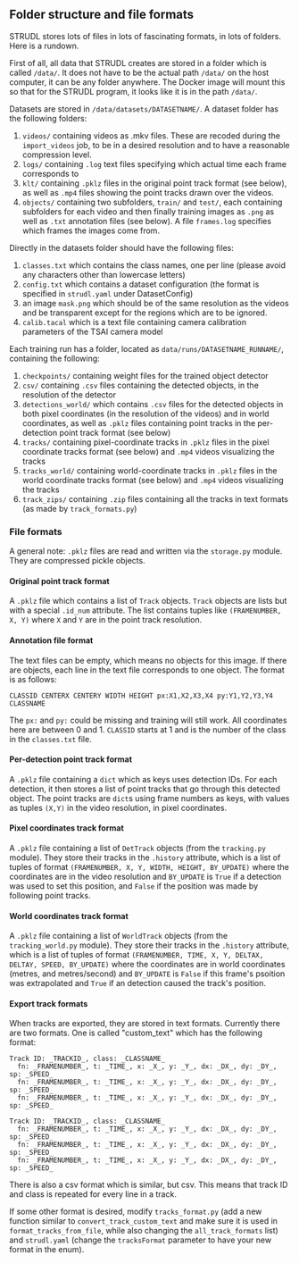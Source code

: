 ## Folder structure and file formats

STRUDL stores lots of files in lots of fascinating formats, in lots of folders. Here is a rundown.

First of all, all data that STRUDL creates are stored in a folder which is called `/data/`. It does not have to be the actual path `/data/` on the host computer, it can be any folder anywhere. The Docker image will mount this so that for the STRUDL program, it looks like it is in the path `/data/`.

Datasets are stored in `/data/datasets/DATASETNAME/`. A dataset folder has the following folders:

1. `videos/` containing videos as .mkv files. These are recoded during the `import_videos` job, to be in a desired resolution and to have a reasonable compression level.
1. `logs/` containing `.log` text files specifying which actual time each frame corresponds to
1. `klt/` containing `.pklz` files in the original point track format (see below), as well as `.mp4` files showing the point tracks drawn over the videos.
1. `objects/` containing two subfolders, `train/` and `test/`, each containing subfolders for each video and then finally training images as `.png` as well as `.txt` annotation files (see below). A file `frames.log` specifies which frames the images come from.

Directly in the datasets folder should have the following files:

1. `classes.txt` which contains the class names, one per line (please avoid any characters other than lowercase letters)
1. `config.txt` which contains a dataset configuration (the format is specified in `strudl.yaml` under DatasetConfig)
1. an image `mask.png` which should be of the same resolution as the videos and be transparent except for the regions which are to be ignored.
1. `calib.tacal` which is a text file containing camera calibration parameters of the TSAI camera model

Each training run has a folder, located as `data/runs/DATASETNAME_RUNNAME/`, containing the following:

1. `checkpoints/` containing weight files for the trained object detector
1. `csv/` containing `.csv` files containing the detected objects, in the resolution of the detector
1. `detections_world/` which contains `.csv` files for the detected objects in both pixel coordinates (in the resolution of the videos) and in world coordinates, as well as `.pklz` files containing point tracks in the per-detection point track format (see below)
1. `tracks/` containing pixel-coordinate tracks in `.pklz` files in the pixel coordinate tracks format (see below) and `.mp4` videos visualizing the tracks
1. `tracks_world/` containing world-coordinate tracks in `.pklz` files in the world coordinate tracks format (see below) and `.mp4` videos visualizing the tracks
1. `track_zips/` containing `.zip` files containing all the tracks in text formats (as made by `track_formats.py`)

### File formats

A general note: `.pklz` files are read and written via the `storage.py` module. They are compressed pickle objects.

#### Original point track format

A `.pklz` file which contains a list of `Track` objects. `Track` objects are lists but with a special `.id_num` attribute. The list contains tuples like `(FRAMENUMBER, X, Y)` where `X` and `Y` are in the point track resolution.

#### Annotation file format

The text files can be empty, which means no objects for this image. If there are objects, each line in the text file corresponds to one object. The format is as follows:

`CLASSID CENTERX CENTERY WIDTH HEIGHT px:X1,X2,X3,X4 py:Y1,Y2,Y3,Y4 CLASSNAME`

The `px:` and `py:` could be missing and training will still work. All coordinates here are between 0 and 1. `CLASSID` starts at 1 and is the number of the class in the `classes.txt` file.

#### Per-detection point track format

A `.pklz` file containing a `dict` which as keys uses detection IDs. For each detection, it then stores a list of point tracks that go through this detected object. The point tracks are `dict`s using frame numbers as keys, with values as tuples `(X,Y)` in the video resolution, in pixel coordinates.

#### Pixel coordinates track format

A `.pklz` file containing a list of `DetTrack` objects (from the `tracking.py` module). They store their tracks in the `.history` attribute, which is a list of tuples of format `(FRAMENUMBER, X, Y, WIDTH, HEIGHT, BY_UPDATE)` where the coordinates are in the video resolution and `BY_UPDATE` is `True` if a detection was used to set this position, and `False` if the position was made by following point tracks.

#### World coordinates track format

A `.pklz` file containing a list of `WorldTrack` objects (from the `tracking_world.py` module). They store their tracks in the `.history` attribute, which is a list of tuples of format `(FRAMENUMBER, TIME, X, Y, DELTAX, DELTAY, SPEED, BY_UPDATE)` where the coordinates are in world coordinates (metres, and metres/second) and `BY_UPDATE` is `False` if this frame's psoition was extrapolated and `True` if an detection caused the track's position.

#### Export track formats

When tracks are exported, they are stored in text formats. Currently there are two formats. One is called "custom_text" which has the following format:

```
Track ID: _TRACKID_, class: _CLASSNAME_
  fn: _FRAMENUMBER_, t: _TIME_, x: _X_, y: _Y_, dx: _DX_, dy: _DY_, sp: _SPEED_ 
  fn: _FRAMENUMBER_, t: _TIME_, x: _X_, y: _Y_, dx: _DX_, dy: _DY_, sp: _SPEED_
  fn: _FRAMENUMBER_, t: _TIME_, x: _X_, y: _Y_, dx: _DX_, dy: _DY_, sp: _SPEED_
  
Track ID: _TRACKID_, class: _CLASSNAME_
  fn: _FRAMENUMBER_, t: _TIME_, x: _X_, y: _Y_, dx: _DX_, dy: _DY_, sp: _SPEED_ 
  fn: _FRAMENUMBER_, t: _TIME_, x: _X_, y: _Y_, dx: _DX_, dy: _DY_, sp: _SPEED_
  fn: _FRAMENUMBER_, t: _TIME_, x: _X_, y: _Y_, dx: _DX_, dy: _DY_, sp: _SPEED_
```

There is also a csv format which is similar, but csv. This means that track ID and class is repeated for every line in a track.

If some other format is desired, modify `tracks_format.py` 
(add a new function similar to `convert_track_custom_text` and make sure it is used in 
`format_tracks_from_file`, while also changing the `all_track_formats` list) and `strudl.yaml`
 (change the `tracksFormat` parameter to have your new format in the enum).
